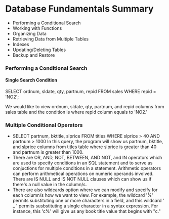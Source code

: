 # Database Fundamentals Summary

* Performing a Conditional Search
* Working with Functions 
* Organizing Data  
* Retrieving Data from Multiple Tables  
* Indexes  
* Updating/Deleting Tables
* Backup and Restore

### Performing a Conditional Search

#### Single Search Condition
SELECT ordnum, sldate, qty, partnum, repid FROM sales
WHERE repid =  'NO2';

We would like to view ordnum, sldate, qty, partnum, and repid columns from sales table and the condition is where repid column equals to 'NO2.' 

### Multiple Conditional Operators
* SELECT partnum, bktitle, slprice FROM titles WHERE slprice > 40 AND partnum > 1000
In this query, the program will show us partnum, bktitle, and slprice columns from titles table where slprice is greater than 40 and partnum is greater than 1000.
* There are OR, AND, NOT, BETWEEN, AND NOT, and IN operators which are used to specify conditions in an SQL statement and to serve as conjuctions for multiple conditions in a statement. Arithmetic operators can perform arithmetical operations on numeric operands involved.
There are IS NULL and IS NOT NULL clauses which can show us if there's a null value in the column/s. 
* There are also wildcards option where we can modify and specify for each column/s how we want to view. For example, the wildcard '%' permits substituting one or more characters in a field, and this wildcard ' _ ' permits susbstituting a single character in a syntax expression. For instance, this 'c%' will give us any book title value that begins with "c."
